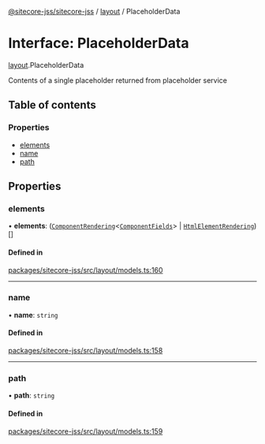 [@sitecore-jss/sitecore-jss](../README.md) / [layout](../modules/layout.md) / PlaceholderData

# Interface: PlaceholderData

[layout](../modules/layout.md).PlaceholderData

Contents of a single placeholder returned from placeholder service

## Table of contents

### Properties

- [elements](layout.PlaceholderData.md#elements)
- [name](layout.PlaceholderData.md#name)
- [path](layout.PlaceholderData.md#path)

## Properties

### elements

• **elements**: ([`ComponentRendering`](layout.ComponentRendering.md)\<[`ComponentFields`](layout.ComponentFields.md)\> \| [`HtmlElementRendering`](layout.HtmlElementRendering.md))[]

#### Defined in

[packages/sitecore-jss/src/layout/models.ts:160](https://github.com/Sitecore/jss/blob/da1ead189/packages/sitecore-jss/src/layout/models.ts#L160)

___

### name

• **name**: `string`

#### Defined in

[packages/sitecore-jss/src/layout/models.ts:158](https://github.com/Sitecore/jss/blob/da1ead189/packages/sitecore-jss/src/layout/models.ts#L158)

___

### path

• **path**: `string`

#### Defined in

[packages/sitecore-jss/src/layout/models.ts:159](https://github.com/Sitecore/jss/blob/da1ead189/packages/sitecore-jss/src/layout/models.ts#L159)
